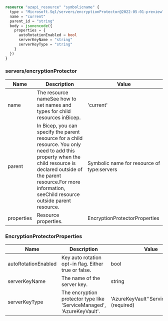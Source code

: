 ```terraform
resource "azapi_resource" "symbolicname" {
  type = "Microsoft.Sql/servers/encryptionProtector@2022-05-01-preview"
  name = "current"
  parent_id = "string"
  body = jsonencode({
    properties = {
      autoRotationEnabled = bool
      serverKeyName = "string"
      serverKeyType = "string"
    }
  })
}

```

### servers/encryptionProtector

| Name | Description | Value |
|-|-|-|
| name | The resource nameSee how to set names and types for child resources inBicep. | 'current' |
| parent | In Bicep, you can specify the parent resource for a child resource. You only need to add this property when the child resource is declared outside of the parent resource.For more information, seeChild resource outside parent resource. | Symbolic name for resource of type:servers |
| properties | Resource properties. | EncryptionProtectorProperties |


### EncryptionProtectorProperties

| Name | Description | Value |
|-|-|-|
| autoRotationEnabled | Key auto rotation opt-in flag. Either true or false. | bool |
| serverKeyName | The name of the server key. | string |
| serverKeyType | The encryption protector type like 'ServiceManaged', 'AzureKeyVault'. | 'AzureKeyVault''ServiceManaged' (required) |


